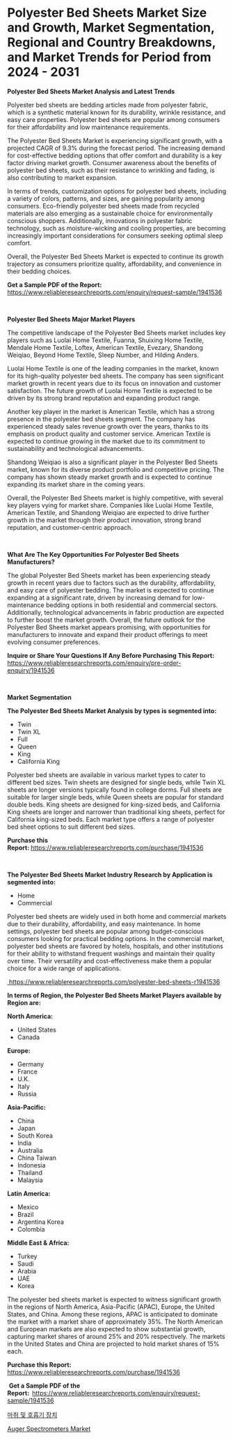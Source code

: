 <p><h1>Polyester Bed Sheets Market Size and Growth, Market Segmentation, Regional and Country Breakdowns, and Market Trends for Period from 2024 -  2031</h1></p><p><strong>Polyester Bed Sheets Market Analysis and Latest Trends</strong></p>
<p><p>Polyester bed sheets are bedding articles made from polyester fabric, which is a synthetic material known for its durability, wrinkle resistance, and easy care properties. Polyester bed sheets are popular among consumers for their affordability and low maintenance requirements.</p><p>The Polyester Bed Sheets Market is experiencing significant growth, with a projected CAGR of 9.3% during the forecast period. The increasing demand for cost-effective bedding options that offer comfort and durability is a key factor driving market growth. Consumer awareness about the benefits of polyester bed sheets, such as their resistance to wrinkling and fading, is also contributing to market expansion.</p><p>In terms of trends, customization options for polyester bed sheets, including a variety of colors, patterns, and sizes, are gaining popularity among consumers. Eco-friendly polyester bed sheets made from recycled materials are also emerging as a sustainable choice for environmentally conscious shoppers. Additionally, innovations in polyester fabric technology, such as moisture-wicking and cooling properties, are becoming increasingly important considerations for consumers seeking optimal sleep comfort.</p><p>Overall, the Polyester Bed Sheets Market is expected to continue its growth trajectory as consumers prioritize quality, affordability, and convenience in their bedding choices.</p></p>
<p><strong>Get a Sample PDF of the Report:&nbsp;</strong> <a href="https://www.reliableresearchreports.com/enquiry/request-sample/1941536">https://www.reliableresearchreports.com/enquiry/request-sample/1941536</a></p>
<p>&nbsp;</p>
<p><strong>Polyester Bed Sheets Major Market Players</strong></p>
<p><p>The competitive landscape of the Polyester Bed Sheets market includes key players such as Luolai Home Textile, Fuanna, Shuixing Home Textile, Mendale Home Textile, Loftex, American Textile, Evezary, Shandong Weiqiao, Beyond Home Textile, Sleep Number, and Hilding Anders. </p><p>Luolai Home Textile is one of the leading companies in the market, known for its high-quality polyester bed sheets. The company has seen significant market growth in recent years due to its focus on innovation and customer satisfaction. The future growth of Luolai Home Textile is expected to be driven by its strong brand reputation and expanding product range.</p><p>Another key player in the market is American Textile, which has a strong presence in the polyester bed sheets segment. The company has experienced steady sales revenue growth over the years, thanks to its emphasis on product quality and customer service. American Textile is expected to continue growing in the market due to its commitment to sustainability and technological advancements.</p><p>Shandong Weiqiao is also a significant player in the Polyester Bed Sheets market, known for its diverse product portfolio and competitive pricing. The company has shown steady market growth and is expected to continue expanding its market share in the coming years.</p><p>Overall, the Polyester Bed Sheets market is highly competitive, with several key players vying for market share. Companies like Luolai Home Textile, American Textile, and Shandong Weiqiao are expected to drive further growth in the market through their product innovation, strong brand reputation, and customer-centric approach.</p></p>
<p>&nbsp;</p>
<p><strong>What Are The Key Opportunities For Polyester Bed Sheets Manufacturers?</strong></p>
<p><p>The global Polyester Bed Sheets market has been experiencing steady growth in recent years due to factors such as the durability, affordability, and easy care of polyester bedding. The market is expected to continue expanding at a significant rate, driven by increasing demand for low-maintenance bedding options in both residential and commercial sectors. Additionally, technological advancements in fabric production are expected to further boost the market growth. Overall, the future outlook for the Polyester Bed Sheets market appears promising, with opportunities for manufacturers to innovate and expand their product offerings to meet evolving consumer preferences.</p></p>
<p><strong>Inquire or Share Your Questions If Any Before Purchasing This Report:</strong> <a href="https://www.reliableresearchreports.com/enquiry/pre-order-enquiry/1941536">https://www.reliableresearchreports.com/enquiry/pre-order-enquiry/1941536</a></p>
<p>&nbsp;</p>
<p><strong>Market Segmentation</strong></p>
<p><strong>The Polyester Bed Sheets Market Analysis by types is segmented into:</strong></p>
<p><ul><li>Twin</li><li>Twin XL</li><li>Full</li><li>Queen</li><li>King</li><li>California King</li></ul></p>
<p><p>Polyester bed sheets are available in various market types to cater to different bed sizes. Twin sheets are designed for single beds, while Twin XL sheets are longer versions typically found in college dorms. Full sheets are suitable for larger single beds, while Queen sheets are popular for standard double beds. King sheets are designed for king-sized beds, and California King sheets are longer and narrower than traditional king sheets, perfect for California king-sized beds. Each market type offers a range of polyester bed sheet options to suit different bed sizes.</p></p>
<p><strong>Purchase this Report:&nbsp;</strong><a href="https://www.reliableresearchreports.com/purchase/1941536">https://www.reliableresearchreports.com/purchase/1941536</a></p>
<p>&nbsp;</p>
<p><strong>The Polyester Bed Sheets Market Industry Research by Application is segmented into:</strong></p>
<p><ul><li>Home</li><li>Commercial</li></ul></p>
<p><p>Polyester bed sheets are widely used in both home and commercial markets due to their durability, affordability, and easy maintenance. In home settings, polyester bed sheets are popular among budget-conscious consumers looking for practical bedding options. In the commercial market, polyester bed sheets are favored by hotels, hospitals, and other institutions for their ability to withstand frequent washings and maintain their quality over time. Their versatility and cost-effectiveness make them a popular choice for a wide range of applications.</p></p>
<p><a href="https://www.reliableresearchreports.com/polyester-bed-sheets-r1941536">&nbsp;https://www.reliableresearchreports.com/polyester-bed-sheets-r1941536</a></p>
<p><strong>In terms of Region, the Polyester Bed Sheets Market Players available by Region are:</strong></p>
<p>
    <p> <strong> North America: </strong>
        <ul>
            <li>United States</li>
            <li>Canada</li>
        </ul>
        </p> 
    <p> <strong> Europe: </strong>
        <ul>
            <li>Germany</li>
            <li>France</li>
            <li>U.K.</li>
            <li>Italy</li>
            <li>Russia</li>
        </ul>
        </p> 
    <p> <strong> Asia-Pacific: </strong>
        <ul>
            <li>China</li>
            <li>Japan</li>
            <li>South Korea</li>
            <li>India</li>
            <li>Australia</li>
            <li>China Taiwan</li>
            <li>Indonesia</li>
            <li>Thailand</li>
            <li>Malaysia</li>
        </ul>
        </p> 
    <p> <strong> Latin America: </strong>
        <ul>
            <li>Mexico</li>
            <li>Brazil</li>
            <li>Argentina Korea</li>
            <li>Colombia</li>
        </ul>
        </p> 
    <p> <strong> Middle East & Africa: </strong>
        <ul>
            <li>Turkey</li>
            <li>Saudi</li>
            <li>Arabia</li>
            <li>UAE</li>
            <li>Korea</li>
        </ul>
    </p>
    </p>
<p><p>The polyester bed sheets market is expected to witness significant growth in the regions of North America, Asia-Pacific (APAC), Europe, the United States, and China. Among these regions, APAC is anticipated to dominate the market with a market share of approximately 35%. The North American and European markets are also expected to show substantial growth, capturing market shares of around 25% and 20% respectively. The markets in the United States and China are projected to hold market shares of 15% each.</p></p>
<p><strong>Purchase this Report: </strong><a href="https://www.reliableresearchreports.com/purchase/1941536">https://www.reliableresearchreports.com/purchase/1941536</a></p>
<p>&nbsp;<strong>Get a Sample PDF of the Report:&nbsp;&nbsp;</strong><a href="https://www.reliableresearchreports.com/enquiry/request-sample/1941536">https://www.reliableresearchreports.com/enquiry/request-sample/1941536</a></p>
<p><strong></strong></p>
<p><p><a href="https://github.com/mduzzalmduzzal601/Market-Research-Report-List-1/blob/main/1322880151833.md">마취 및 호흡기 장치</a></p><p><a href="https://view.publitas.com/reportprime-1/global-auger-spectrometers-market-size-and-market-trends-analysis-by-regional-outlook-competitive-strategies-forecasted-for-period-from-2024-to-2031/">Auger Spectrometers Market</a></p></p>